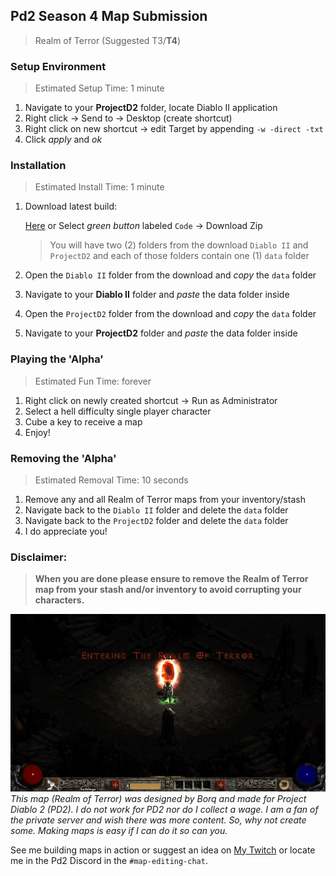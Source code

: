 ## Pd2 Season 4 Map Submission
> Realm of Terror (Suggested T3/**T4**)

### Setup Environment
> Estimated Setup Time: 1 minute
1. Navigate to your **ProjectD2** folder, locate Diablo II application
2. Right click → Send to → Desktop (create shortcut)
3. Right click on new shortcut → edit Target by appending `-w -direct -txt`
4. Click *apply* and *ok*

### Installation
> Estimated Install Time: 1 minute
1. Download latest build:
   
   [Here](https://github.com/B0rq/realm-of-terror/archive/refs/heads/main.zip) or Select *green button* labeled `Code` → Download Zip
   
   > You will have two (2) folders from the download `Diablo II` and `ProjectD2` and each of those folders contain one (1) `data` folder
2. Open the `Diablo II` folder from the download and *copy* the `data` folder
3. Navigate to your **Diablo II** folder and *paste* the data folder inside
4. Open the `ProjectD2` folder from the download and *copy* the `data` folder
5. Navigate to your **ProjectD2** folder and *paste* the data folder inside

### Playing the 'Alpha'
> Estimated Fun Time: forever
1. Right click on newly created shortcut → Run as Administrator
2. Select a hell difficulty single player character
3. Cube a key to receive a map
4. Enjoy!

### Removing the 'Alpha'
> Estimated Removal Time: 10 seconds
1. Remove any and all Realm of Terror maps from your inventory/stash
2. Navigate back to the `Diablo II` folder and delete the `data` folder
3. Navigate back to the `ProjectD2` folder and delete the `data` folder
4. I do appreciate you!

### Disclaimer:
> **When you are done please ensure to remove the Realm of Terror map from your stash and/or inventory to avoid corrupting your characters.**

![Realm of Terror Screenshot](https://github.com/B0rq/realm-of-terror/blob/main/map-entrance.png?raw=true "Map Entrance")
_This map (Realm of Terror) was designed by Borq and made for Project Diablo 2 (PD2). I do not work for PD2 nor do I collect a wage. I am a fan of the private server and wish there was more content. So, why not create some. Making maps is easy if I can do it so can you._

See me building maps in action or suggest an idea on [My Twitch](https://www.twitch.tv/b0rq) or locate me in the Pd2 Discord in the `#map-editing-chat`.
